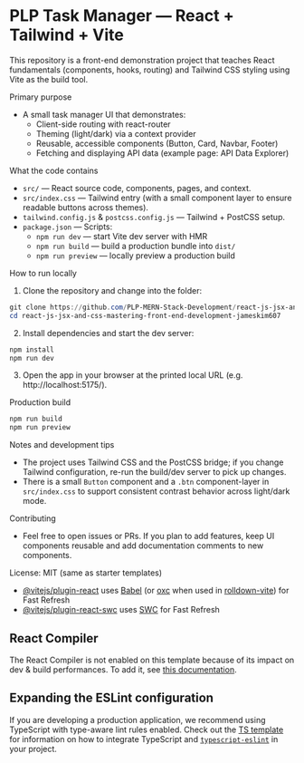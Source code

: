 # PLP Task Manager — React + Tailwind + Vite

This repository is a front-end demonstration project that teaches React fundamentals (components, hooks, routing) and Tailwind CSS styling using Vite as the build tool.

Primary purpose
- A small task manager UI that demonstrates:
	- Client-side routing with react-router
	- Theming (light/dark) via a context provider
	- Reusable, accessible components (Button, Card, Navbar, Footer)
	- Fetching and displaying API data (example page: API Data Explorer)

What the code contains
- `src/` — React source code, components, pages, and context.
- `src/index.css` — Tailwind entry (with a small component layer to ensure readable buttons across themes).
- `tailwind.config.js` & `postcss.config.js` — Tailwind + PostCSS setup.
- `package.json` — Scripts:
	- `npm run dev` — start Vite dev server with HMR
	- `npm run build` — build a production bundle into `dist/`
	- `npm run preview` — locally preview a production build

How to run locally
1. Clone the repository and change into the folder:

```powershell
git clone https://github.com/PLP-MERN-Stack-Development/react-js-jsx-and-css-mastering-front-end-development-jameskim607.git
cd react-js-jsx-and-css-mastering-front-end-development-jameskim607
```

2. Install dependencies and start the dev server:

```powershell
npm install
npm run dev
```

3. Open the app in your browser at the printed local URL (e.g. http://localhost:5175/).

Production build

```powershell
npm run build
npm run preview
```

Notes and development tips
- The project uses Tailwind CSS and the PostCSS bridge; if you change Tailwind configuration, re-run the build/dev server to pick up changes.
- There is a small `Button` component and a `.btn` component-layer in `src/index.css` to support consistent contrast behavior across light/dark mode.

Contributing
- Feel free to open issues or PRs. If you plan to add features, keep UI components reusable and add documentation comments to new components.

License: MIT (same as starter templates)


- [@vitejs/plugin-react](https://github.com/vitejs/vite-plugin-react/blob/main/packages/plugin-react) uses [Babel](https://babeljs.io/) (or [oxc](https://oxc.rs) when used in [rolldown-vite](https://vite.dev/guide/rolldown)) for Fast Refresh
- [@vitejs/plugin-react-swc](https://github.com/vitejs/vite-plugin-react/blob/main/packages/plugin-react-swc) uses [SWC](https://swc.rs/) for Fast Refresh

## React Compiler

The React Compiler is not enabled on this template because of its impact on dev & build performances. To add it, see [this documentation](https://react.dev/learn/react-compiler/installation).

## Expanding the ESLint configuration

If you are developing a production application, we recommend using TypeScript with type-aware lint rules enabled. Check out the [TS template](https://github.com/vitejs/vite/tree/main/packages/create-vite/template-react-ts) for information on how to integrate TypeScript and [`typescript-eslint`](https://typescript-eslint.io) in your project.
